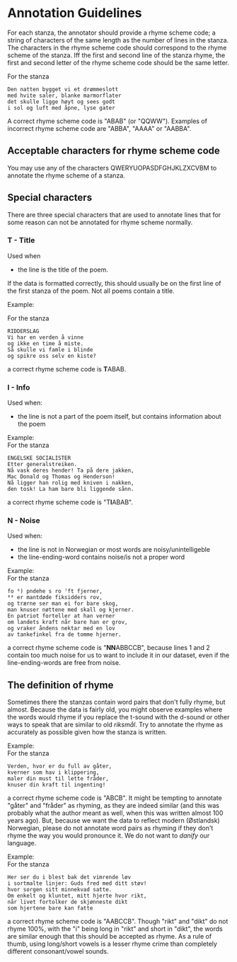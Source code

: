 # Annotation Guidelines

For each stanza, the annotator should provide a rhyme scheme code; a string of characters of the same length as the number of lines in the stanza.
The characters in the rhyme scheme code should correspond to the rhyme scheme of the stanza. 
Iff the first and second line of the stanza rhyme, the first and second letter of the rhyme scheme code should be the same letter.

For the stanza  
```
Den natten bygget vi et drømmeslott
med hvite saler, blanke marmorflater 
det skulle ligge høyt og sees godt
i sol og luft med åpne, lyse gater
```
A correct rhyme scheme code is "ABAB" (or "QQWW"). Examples of incorrect rhyme scheme code are "ABBA", "AAAA" or "AABBA". 

## Acceptable characters for rhyme scheme code
You may use any of the characters QWERYUOPASDFGHJKLZXCVBM to annotate the rhyme scheme of a stanza.  

## Special characters
There are three special characters that are used to annotate lines that for some reason can not be annotated for rhyme scheme normally.

### T - Title
Used when 
* the line is the title of the poem.  

If the data is formatted correctly, this should usually be on the first line of the first stanza of the poem. Not all poems contain a title.

Example:

For the stanza  
```
RIDDERSLAG
Vi har en verden å vinne
og ikke en time å miste.
Så skulle vi famle i blinde
og spikre oss selv en kiste?
```
a correct rhyme scheme code is **T**ABAB.

### I - Info
Used when:
* the line is not a part of the poem itself, but contains information about the poem

Example:  
For the stanza  
```
ENGELSKE SOCIALISTER
Etter generalstreiken.
Nå vask deres hender! Ta på dere jakken,
Mac Donald og Thomas og Henderson!
Nå ligger han rolig med kniven i nakken,
den tosk! La ham bare bli liggende sånn.
```
a correct rhyme scheme code is "T**I**ABAB".

### N - Noise 
Used when:
* the line is not in Norwegian or most words are noisy/unintelligeble
* the line-ending-word contains noise/is not a proper word

Example:   
For the stanza 
```
fo ⁶) pndehe s ro ⁷ft fjerner,
⁸⁸ er mantdøde fiksidders rov,
og trærne ser man ei for bare skog,
man knuser nøttene med skall og kjerner.
En patriot forteller at han verner
om landets kraft når bare han er grov,
og vraker åndens nektar med en lov
av tankefinkel fra de tomme hjerner.
```
a correct rhyme scheme code is "**NN**ABBCCB", because lines 1 and 2 contain too much noise for us to want to include it in our dataset, 
even if the line-ending-words are free from noise.



## The definition of rhyme
Sometimes there the stanzas contain word pairs that don't fully rhyme, but almost. Because the data is fairly old, you might observe examples where the words would rhyme if you replace the t-sound with the d-sound or other ways to speak that are similar to old *riksmål*. Try to annotate the rhyme as accurately as possible given how the stanza is written. 

Example:  
For the stanza
```
Verden, hvor er du full av gåter,                                
kverner som hav i klippering,                                    
maler din must til lette fråder,                                 
knuser din kraft til ingenting!
```
a correct rhyme scheme code is "ABCB". It might be tempting to annotate "gåter" and "fråder" as rhyming, as they are indeed similar (and this was probably what the author meant as well, when this was written almost 100 years ago). But, because we want the data to reflect modern (Østlandsk) Norwegian, please do not annotate word pairs as rhyming if they don't rhyme the way you would pronounce it. We do not want to *danify* our language. 

Example:  
For the stanza
```
Her ser du i blest bak det vimrende løv
i sortmalte linjer: Guds fred med ditt støv!
hvor sorgen sitt minnekvad satte.
Om enkelt og kluntet, mitt hjerte hvor rikt,
når livet fortolker de skjønneste dikt
som hjertene bare kan fatte
```
a correct rhyme scheme code is "AABCCB". Though "rikt" and "dikt" do not rhyme 100%, with the "i" being long in "rikt" and short in "dikt", the words are similar enough that this should be accepted as rhyme. As a rule of thumb, using long/short vowels is a lesser rhyme crime than completely different consonant/vowel sounds.
